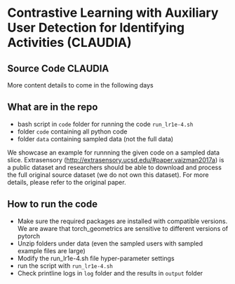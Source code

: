 # Contrastive Learning with Auxiliary User Detection for Identifying Activities (CLAUDIA)

## Source Code CLAUDIA

More content details to come in the following days

## What are in the repo
- bash script in ``code`` folder for running the code ``run_lr1e-4.sh``
- folder ``code`` containing all python code
- folder ``data`` containing sampled data (not the full data)

We showcase an example for runnning the given code on a sampled data slice. Extrasensory (http://extrasensory.ucsd.edu/#paper.vaizman2017a) is a public dataset and researchers should be able to download and process the full original source dataset (we do not own this dataset). For more details, please refer to the original paper.

## How to run the code
- Make sure the required packages are installed with compatible versions. We are aware that torch_geometrics are sensitive to different versions of pytorch
- Unzip folders under data (even the sampled users with sampled example files are large)
- Modify the run_lr1e-4.sh file hyper-parameter settings
- run the script with ``run_lr1e-4.sh``
- Check printline logs in ``log`` folder and the results in ``output`` folder
